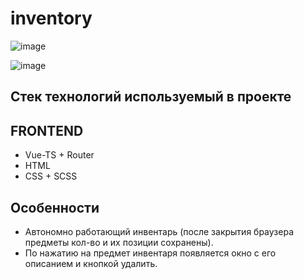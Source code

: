 # inventory

![image](https://user-images.githubusercontent.com/75541723/208129805-80e10b93-9a1c-422c-a7b7-5ccdad56dfb1.png)

![image](https://user-images.githubusercontent.com/75541723/208129864-77c674ce-380e-48a3-91ba-02f981056bbd.png)


## Стек технологий используемый в проекте

## FRONTEND
- Vue-TS + Router
- HTML
- CSS + SCSS

## Особенности
- Автономно работающий инвентарь (после закрытия браузера предметы кол-во и их позиции сохранены).
- По нажатию на предмет инвентаря появляется окно с его описанием и кнопкой удалить.
